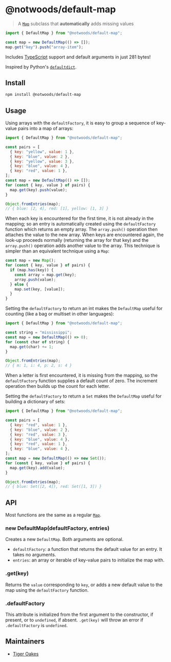 # @notwoods/default-map

> A [`Map`](https://developer.mozilla.org/en-US/docs/Web/JavaScript/Reference/Global_Objects/Map) subclass that **automatically** adds missing values

```js
import { DefaultMap } from "@notwoods/default-map";

const map = new DefaultMap(() => []);
map.get("key").push("array-item");
```

Includes [TypeScript](index.d.ts) support and default arguments in just 281 bytes!

Inspired by Python's [`defaultdict`](https://docs.python.org/3/library/collections.html#collections.defaultdict).

## Install

```sh
npm install @notwoods/default-map
```

## Usage

Using arrays with the `defaultFactory`, it is easy to group a sequence of key-value pairs into a map of arrays:

```js
import { DefaultMap } from "@notwoods/default-map";

const pairs = [
  { key: "yellow", value: 1 },
  { key: "blue", value: 2 },
  { key: "yellow", value: 3 },
  { key: "blue", value: 4 },
  { key: "red", value: 1 },
];
const map = new DefaultMap(() => []);
for (const { key, value } of pairs) {
  map.get(key).push(value);
}

Object.fromEntries(map);
// { blue: [2, 4], red: [1], yellow: [1, 3] }
```

When each key is encountered for the first time, it is not already in the mapping; so an entry is automatically created using the `defaultFactory` function which returns an empty array. The `array.push()` operation then attaches the value to the new array. When keys are encountered again, the look-up proceeds normally (returning the array for that key) and the `array.push()` operation adds another value to the array. This technique is simpler than an equivalent technique using a `Map`:

```js
const map = new Map();
for (const { key, value } of pairs) {
  if (map.has(key)) {
    const array = map.get(key);
    array.push(value);
  } else {
    map.set(key, [value]);
  }
}
```

Setting the `defaultFactory` to return an int makes the `DefaultMap` useful for counting (like a bag or multiset in other languages):

```js
import { DefaultMap } from "@notwoods/default-map";

const string = "mississippi";
const map = new DefaultMap(() => 0);
for (const char of string) {
  map.get(char) += 1;
}

Object.fromEntries(map);
// { m: 1, i: 4, p: 2, s: 4 }
```

When a letter is first encountered, it is missing from the mapping, so the `defaultFactory` function supplies a default count of zero. The increment operation then builds up the count for each letter.

Setting the `defaultFactory` to return a `Set` makes the `DefaultMap` useful for building a dictionary of sets:

```js
import { DefaultMap } from "@notwoods/default-map";

const pairs = [
  { key: "red", value: 1 },
  { key: "blue", value: 2 },
  { key: "red", value: 3 },
  { key: "blue", value: 4 },
  { key: "red", value: 1 },
  { key: "blue", value: 4 },
];
const map = new DefaultMap(() => new Set());
for (const { key, value } of pairs) {
  map.get(key).add(value);
}

Object.fromEntries(map);
// { blue: Set([2, 4]), red: Set([1, 3]) }
```

## API

Most functions are the same as a regular [`Map`](https://developer.mozilla.org/en-US/docs/Web/JavaScript/Reference/Global_Objects/Map).

### new DefaultMap(defaultFactory, entries)

Creates a new `DefaultMap`. Both arguments are optional.

- `defaultFactory`: a function that returns the default value for an entry. It takes no arguments.
- `entries`: an array or iterable of key-value pairs to initialize the map with.

### .get(key)

Returns the `value` corresponding to `key`, or adds a new default value to the map using the `defaultFactory` function.

### .defaultFactory

This attribute is initialized from the first argument to the constructor, if present, or to `undefined`, if absent. `.get(key)` will throw an error if `.defaultFactory` is `undefined`.

## Maintainers

- [Tiger Oakes](https://github.com/notwoods)
